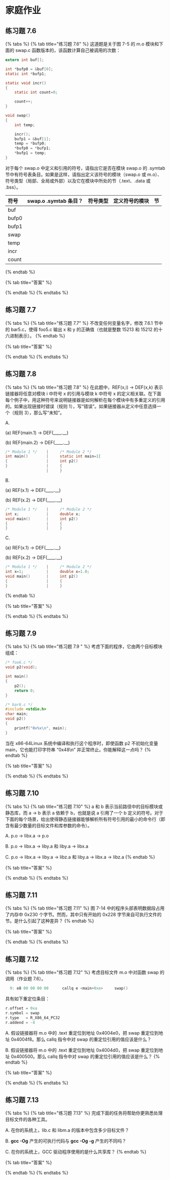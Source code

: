 # 家庭作业

## 练习题 7.6

{% tabs %}
{% tab title="练习题 7.6" %}
这道题是关于图 7-5 的 m.o 模块和下面的 swap.c 函数版本的，该函数计算自己被调用的次数：

```c
extern int buf[];

int *bufp0 = &buf[0];
static int *bufp1;

static void incr()
{
    static int count=0;

    count++;
}

void swap()
{
    int temp;

    incr();
    bufp1 = &buf[1];
    temp = *bufp0;
    *bufp0 = *bufp1;
    *bufp1 = temp;
}
```

对于每个 swap.o 中定义和引用的符号，请指出它是否在模块 swap.o 的 .symtab 节中有符号表条目。如果是这样，请指出定义该符号的模块（swap.o 或 m.o）、符号类型（局部、全局或外部）以及它在模块中所处的节（.text、.data 或 .bss）。

| 符号 | swap.o .symtab 条目？ | 符号类型 | 定义符号的模块 | 节 |
| :--- | :--- | :--- | :--- | :--- |
| buf |  |  |  |  |
| bufp0 |  |  |  |  |
| bufp1 |  |  |  |  |
| swap |  |  |  |  |
| temp |  |  |  |  |
| incr |  |  |  |  |
| count |  |  |  |  |
{% endtab %}

{% tab title="答案" %}

{% endtab %}
{% endtabs %}

## 练习题 7.7

{% tabs %}
{% tab title="练习题 7.7" %}
不改变任何变量名字，修改 7.6.1 节中的 bar5.c，使得 foo5.c 输出 x 和 y 的正确值（也就是整数 15213 和 15212 的十六进制表示）。
{% endtab %}

{% tab title="答案" %}

{% endtab %}
{% endtabs %}

## 练习题 7.8

{% tabs %}
{% tab title="练习题 7.8" %}
在此题中，REF\(x,i\) → DEF\(x,k\) 表示链接器将任意对模块 i 中符号 x 的引用与模块 k 中符号 x 的定义相关联。在下面每个例子中，用这种符号来说明链接器是如何解析在每个模块中有多重定义的引用的。如果出现链接时错误（规则 1），写“错误”。如果链接器从定义中任意选择一个（规则 3），那么写“未知”。

A.

\(a\) REF\(main.1\) → DEF\(\_\_\_\_.\_\_\)

\(b\) REF\(main.2\) → DEF\(\_\_\_\_.\_\_\)

```c
/* Module 1 */    |     /* Module 2 */
int main()        |     static int main=1[
{                 |     int p2()
}                 |     {
                  |     }
```

B.

\(a\) REF\(x.1\) → DEF\(\_\_\_\_.\_\_\)

\(b\) REF\(x.2\) → DEF\(\_\_\_\_.\_\_\)

```c
/* Module 1 */    |     /* Module 2 */
int x;            |     double x;
void main()       |     int p2()
{                 |     {
}                 |     }
```

C.

\(a\) REF\(x.1\) → DEF\(\_\_\_\_.\_\_\)

\(b\) REF\(x.2\) → DEF\(\_\_\_\_.\_\_\)

```c
/* Module 1 */    |     /* Module 2 */
int x=1;          |     double x=1.0;
void main()       |     int p2()
{                 |     {
}                 |     }
```
{% endtab %}

{% tab title="答案" %}

{% endtab %}
{% endtabs %}

## 练习题 7.9

{% tabs %}
{% tab title="练习题 7.9 " %}
考虑下面的程序，它由两个目标模块组成：

```c
/* foo6.c */
void p2(void);

int main()
{
    p2();
    return 0;
}
```

```c
/* bar6.c */
#include <stdio.h>
char main;
void p2()
{
    printf("0x%x\n", main);
}
```

当在 x86-64Linux 系统中编译和执行这个程序时，即使函数 p2 不初始化变量 main，它也能打印字符串 “0x48\n” 并正常终止。你能解释这一点吗？
{% endtab %}

{% tab title="答案" %}

{% endtab %}
{% endtabs %}

## 练习题 7.10

{% tabs %}
{% tab title="练习题 7.10" %}
a 和 b 表示当前路径中的目标模块或静态库，而 a → b 表示 a 依赖于 b，也就是说 a 引用了一个 b 定义的符号。对于下面的每个场景，给出使得静态链接器能够解析所有符号引用的最小的命令行（即含有最少数量的目标文件和库参数的命令）。

A. p.o → libx.a → p.o

B. p.o → libx.a → liby.a 和 liby.a → libx.a

C. p.o → libx.a → liby.a → libz.a 和 liby.a → libx.a → libz.a
{% endtab %}

{% tab title="答案" %}

{% endtab %}
{% endtabs %}

## 练习题 7.11

{% tabs %}
{% tab title="练习题 7.11" %}
图 7-14 中的程序头部表明数据段占用了内存中 0x230 个字节。然而，其中只有开始的 0x228 字节来自可执行文件的节。是什么引起了这种差异？
{% endtab %}

{% tab title="答案" %}

{% endtab %}
{% endtabs %}

## 练习题 7.12

{% tabs %}
{% tab title="练习题 7.12" %}
考虑目标文件 m.o 中对函数 swap 的调用（作业题 7.6）。

```c
  9: e8 00 00 00 00      callq e <main+0xe>     swap()
```

具有如下重定位条目：

```c
r.offset = 0xa
r.symbol = swap
r.type   = R_X86_64_PC32
r.addend = -4
```

A. 假设链接器将 m.o 中的 .text 重定位到地址 0x4004e0，把 swap 重定位到地址 0x4004f8。那么 callq 指令中对 swap 的重定位引用的值应该是什么？

B. 假设链接器将 m.o 中的 .text 重定位到地址 0x4004d0，把 swap 重定位到地址 0x400500。那么 callq 指令中对 swap 的重定位引用的值应该是什么？
{% endtab %}

{% tab title="答案" %}

{% endtab %}
{% endtabs %}

## 练习题 7.13

{% tabs %}
{% tab title="练习题 7.13" %}
完成下面的任务将帮助你更熟悉处理目标文件的各种工具。

A. 在你的系统上，lib.c 和 libm.a 的版本中包含多少目标文件？

B. **gcc -Og** 产生的可执行代码与 **gcc -Og -g** 产生的不同吗？

C. 在你的系统上，GCC 驱动程序使用的是什么共享库？
{% endtab %}

{% tab title="答案" %}

{% endtab %}
{% endtabs %}

